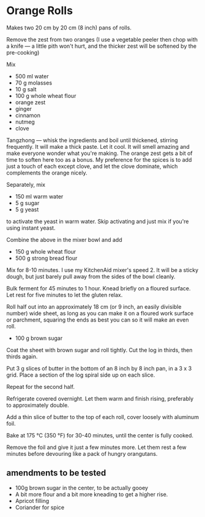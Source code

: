 # Orange Rolls

Makes two 20 cm by 20 cm (8 inch) pans of rolls.

Remove the zest from two oranges (I use a vegetable peeler then chop with a knife — a little pith won't hurt, and the thicker zest will be softened by the pre-cooking)
		
Mix

- 500 ml water
- 70 g molasses
- 10 g salt
- 100 g whole wheat flour
- orange zest 
- ginger
- cinnamon
- nutmeg
- clove

Tangzhong — whisk the ingredients and boil until thickened, stirring frequently. It will make a thick paste. Let it cool. It will smell amazing and make everyone wonder what you're making. The orange zest gets a bit of time to soften here too as a bonus. My preference for the spices is to add just a touch of each except clove, and let the clove dominate, which complements the orange nicely.

Separately, mix

- 150 ml warm water
- 5 g sugar
- 5 g yeast

to activate the yeast in warm water. Skip activating and just mix if you're using instant yeast.

Combine the above in the mixer bowl and add

- 150 g whole wheat flour
- 500 g strong bread flour

Mix for 8-10 minutes. I use my KitchenAid mixer's speed 2. It will be a sticky dough, but just barely pull away from the sides of the bowl cleanly. 

Bulk ferment for 45 minutes to 1 hour. Knead briefly on a floured surface. Let rest for five minutes to let the gluten relax.

Roll half out into an approximately 18 cm (or 9 inch, an easily divisible number) wide sheet, as long as you can make it on a floured work surface or parchment, squaring the ends as best you can so it will make an even roll.

- 100 g brown sugar

Coat the sheet with brown sugar and roll tightly. Cut the log in thirds, then thirds again. 

Put 3 g slices of butter in the bottom of an 8 inch by 8 inch pan, in a 3 x 3 grid. Place a section of the log spiral side up on each slice. 

Repeat for the second half.

Refrigerate covered overnight. Let them warm and finish rising, preferably to approximately double. 

Add a thin slice of butter to the top of each roll, cover loosely with aluminum foil. 

Bake at 175 °C (350 °F) for 30-40 minutes, until the center is fully cooked. 

Remove the foil and give it just a few minutes more. Let them rest a few minutes before devouring like a pack of hungry orangutans.

## amendments to be tested

- 100g brown sugar in the center, to be actually gooey
- A bit more flour and a bit more kneading to get a higher rise.
- Apricot filling
- Coriander for spice
